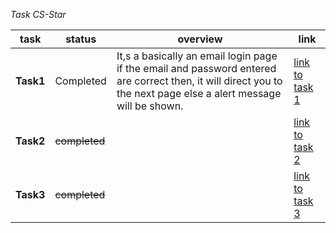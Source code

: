 _Task CS-Star_

|task | status | overview | link
|-----|--------|-------|-----
|__Task1__|Completed|It,s a basically an email login page if the email and password entered are correct then, it will direct you to the next page else a alert message will be shown.| [link to task 1](https://devtechnocode.github.io/practice-tasks/task1)
|__Task2__|~~completed~~||[link to task 2](https://devtechnocode.github.io/practice-tasks/task2)
|__Task3__|~~completed~~||[link to task 3](https://devtechnocode.github.io/practice-tasks/task3)
